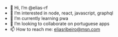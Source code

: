 - 👋 Hi, I’m @elias-rf
- 👀 I’m interested in node, react, javascript, graphql
- 🌱 I’m currently learning pwa
- 💞️ I’m looking to collaborate on portuguese apps
- 📫 How to reach me: eliasribeiro@msn.com

<!---
elias-rf/elias-rf is a ✨ special ✨ repository because its `README.md` (this file) appears on your GitHub profile.
You can click the Preview link to take a look at your changes.
--->
